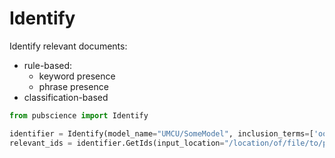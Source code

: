 # Identify

Identify relevant documents:
* rule-based:
  * keyword presence
  * phrase presence
* classification-based


```python
from pubscience import Identify

identifier = Identify(model_name="UMCU/SomeModel", inclusion_terms=['oompa'], exlusion_terms=['loompa'])
relevant_ids = identifier.GetIds(input_location="/location/of/file/to/parse.jsonl")
```
